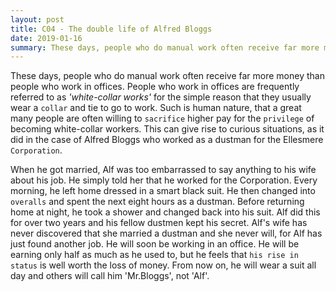 ```yaml
---
layout: post
title: C04 - The double life of Alfred Bloggs
date: 2019-01-16
summary: These days, people who do manual work often receive far more money than people who work in offices. 
---
```


  These days, people who do manual work often receive far more money than people who work in offices. People who work in offices are frequently referred to as *'white-collar works'* for the simple reason that they usually wear a `collar` and tie to go to work. Such is human nature, that a great many people are often willing to `sacrifice` higher pay for the `privilege` of becoming white-collar workers. This can give rise to curious situations, as it did in the case of Alfred Bloggs who worked as a dustman for the Ellesmere `Corporation`.

  When he got married, Alf was too embarrassed to say anything to his wife about his job. He simply told her that he worked for the Corporation. Every morning, he left home dressed in a smart black suit. He then changed into `overalls` and spent the next eight hours as a dustman. Before returning home at night, he took a shower and changed back into his suit. Alf did this for over two years and his fellow dustmen kept his secret. Alf's wife has never discovered that she married a dustman and she never will, for Alf has just found another job. He will soon be working in an office. He will be earning only half as much as he used to, but he feels that `his rise in status` is well worth the loss of money. From now on, he will wear a suit all day and others will call him 'Mr.Bloggs', not 'Alf'.
